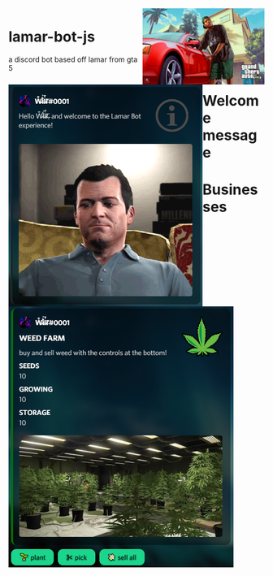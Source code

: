 <img align="right" alt="lamar smash window" src="./images/lamar smash window.jpg" height="150px">

# lamar-bot-js
 a discord bot based off lamar from gta 5


<img align="left" alt="welcome" src="./images/intro screenshot.PNG">

# Welcome message


<img align="left" alt="welcome" src="./images/businesses screenshot.PNG">

# Businesses